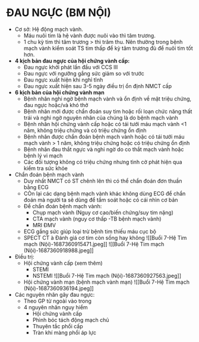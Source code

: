 # ĐAU NGỰC (BM NỘI)
- Cơ sở: Hệ động mạch vành.
	- Máu nuôi tim là hệ vành được nuôi vào thì tâm trương.
	- 1 chu kỳ tim thì tâm trương > thì trâm thu. Nên thường trong bệnh mạch vành kiểm soát TS tim thấp để kỳ tâm trương đủ để nuôi tim tốt hơn.
- **4 kịch bản đau ngực của hội chứng vành cấp:**
	- Đau ngực khởi phát lần đầu với CCS III
	- Đau ngực với ngưỡng gắng sức giảm so với trước
	- Đau ngực xuất hiện khi nghỉ tĩnh
	- Đau ngực xuất hiện sau 3-5 ngày điều trị ổn định NMCT cấp
- **6 kịch bản của hội chứng vành mạn**
	- Bệnh nhân nghi ngờ bệnh mạch vành và ổn định về mặt triệu chứng, đau ngực hoặc/và khó thở
	- Bệnh nhân mới được chẩn đoán suy tim hoặc rối loạn chức năng thất trái và nghi ngờ nguyên nhân của chúng là do bệnh mạch vành
	- Bệnh nhân hội chứng vành cấp hoặc có tái tưới máu mạch vành <1 năm, không triệu chứng và có triệu chứng ổn định
	- Bệnh nhân được chẩn đoán bệnh mạch vành hoặc có tái tưới máu mạch vành > 1 năm, không triệu chứng hoặc có triệu chứng ổn định
	- Bệnh nhân đau thắt ngực và nghi ngờ do co thắt mạch vành hoặc bệnh lý vi mạch
	- Các đối tượng không có triệu chứng nhưng tình cờ phát hiện qua kiểm tra sức khỏe
- Chẩn đoán bệnh mạch vành
	- Duy nhất NMCT có ST chênh lên thì có thể chẩn đoán đơn thuần bằng ECG
	- CÒn lại các dạng bệnh mạch vành khác không dùng ECG để chẩn đoán mà người ta sẽ dùng để tầm soát hoặc có cái nhìn cơ bản
	- Để chẩn đoán bệnh mạch vành:
		- Chụp mạch vành (Nguy cơ cao/biến chứng/suy tim nặng)
		- CTA mạch vành (nguy cơ thấp -TB bệnh mạch vành)
		- MRI ĐMV
	- ECG gắng sức giúp loại trừ bệnh tim thiếu máu cục bộ
	- SPECT CT à Đánh giá cơ tim còn sống hay không
![[Buổi 7-Hệ Tim mạch (Nội)-1687360915471.jpeg]]
![[Buổi 7-Hệ Tim mạch (Nội)-1687360918988.jpeg]]
- Điều trị:
	- Hội chứng vành cấp (xem thêm)
		- STEMI
		- NSTEMI
	![[Buổi 7-Hệ Tim mạch (Nội)-1687360927563.jpeg]]
	- Hội chứng vành mạn (bệnh mạch vành mạn)
	![[Buổi 7-Hệ Tim mạch (Nội)-1687360936194.jpeg]]
- Các nguyên nhân gây đau ngực:
	- Theo GP từ ngoài vào trong
	- 4 nguyên nhân nguy hiểm
		- Hội chứng vành cấp
		- Phình bóc tách động mạch chủ
		- Thuyên tắc phổi cấp
		- Tràn khí màng phổi áp lực
